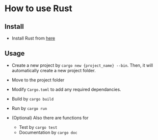# How to use Rust

## Install

- Install Rust from [here](https://www.rust-lang.org/tools/install)

## Usage

- Create a new project by ```cargo new {project_name} --bin```. Then, it will automatically create a new project folder.

- Move to the project folder

- Modify ``Cargo.toml`` to add any required dependancies. 

- Build by ``cargo build``

- Run by ``cargo run``

- (Optional) Also there are functions for 
  - Test by `cargo test`
  - Documentation by `cargo doc`
  
